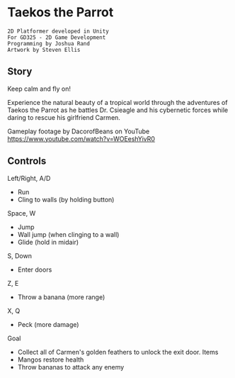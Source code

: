 Taekos the Parrot
==========================
	2D Platformer developed in Unity
	For GD325 - 2D Game Development
	Programming by Joshua Rand
	Artwork by Steven Ellis
Story
-----
Keep calm and fly on!

Experience the natural beauty of a tropical world through the adventures of Taekos the Parrot as he battles Dr. Csieagle and his cybernetic forces while daring to rescue his girlfriend Carmen.

Gameplay footage by DacorofBeans on YouTube
https://www.youtube.com/watch?v=WOEeshYivR0


Controls
-----
Left/Right, A/D
- Run
- Cling to walls (by holding button)

Space, W

- Jump
- Wall jump (when clinging to a wall)
- Glide (hold in midair)

S, Down

- Enter doors

Z, E
- Throw a banana (more range)

X, Q

- Peck (more damage)

Goal
- Collect all of Carmen's golden feathers to unlock the exit door.
Items
- Mangos restore health
- Throw bananas to attack any enemy

